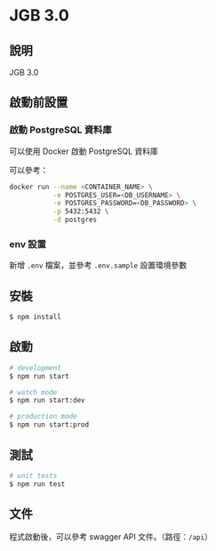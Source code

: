 # JGB 3.0
## 說明
JGB 3.0

## 啟動前設置
### 啟動 PostgreSQL 資料庫
可以使用 Docker 啟動 PostgreSQL 資料庫

可以參考：
```bash
docker run --name <CONTAINER_NAME> \
           -e POSTGRES_USER=<DB_USERNAME> \
           -e POSTGRES_PASSWORD=<DB_PASSWORD> \
           -p 5432:5432 \
           -d postgres
```

### env 設置
新增  `.env` 檔案，並參考 `.env.sample` 設置環境參數


## 安裝

```bash
$ npm install
```

## 啟動

```bash
# development
$ npm run start

# watch mode
$ npm run start:dev

# production mode
$ npm run start:prod
```

## 測試

```bash
# unit tests
$ npm run test

```

## 文件
程式啟動後，可以參考 swagger API 文件。（路徑：`/api`）